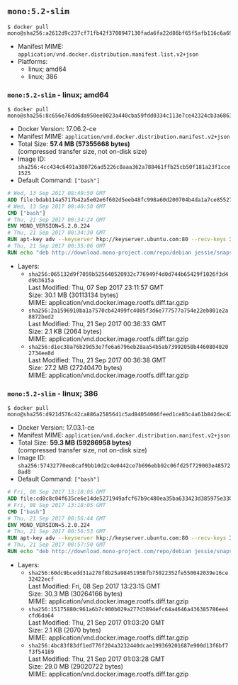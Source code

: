 ## `mono:5.2-slim`

```console
$ docker pull mono@sha256:a2612d9c237cf71fb42f3708947130fada6fa22d86bf65f5afb116c6a69c9170
```

-	Manifest MIME: `application/vnd.docker.distribution.manifest.list.v2+json`
-	Platforms:
	-	linux; amd64
	-	linux; 386

### `mono:5.2-slim` - linux; amd64

```console
$ docker pull mono@sha256:8c656e76dd6da950ee0023a440cba59fdd0334c113e7ce42324cb3a6863d94da
```

-	Docker Version: 17.06.2-ce
-	Manifest MIME: `application/vnd.docker.distribution.manifest.v2+json`
-	Total Size: **57.4 MB (57355668 bytes)**  
	(compressed transfer size, not on-disk size)
-	Image ID: `sha256:4cc434c6491a380726ad5226c8aaa362a788461ffb25cb50f181a23f1cce1525`
-	Default Command: `["bash"]`

```dockerfile
# Wed, 13 Sep 2017 08:40:50 GMT
ADD file:bdab114a5717b42a5e02e6f602d5eeb48fc998a60d200704b4da1a7ce8552775 in / 
# Wed, 13 Sep 2017 08:40:50 GMT
CMD ["bash"]
# Thu, 21 Sep 2017 00:34:24 GMT
ENV MONO_VERSION=5.2.0.224
# Thu, 21 Sep 2017 00:34:30 GMT
RUN apt-key adv --keyserver hkp://keyserver.ubuntu.com:80 --recv-keys 3FA7E0328081BFF6A14DA29AA6A19B38D3D831EF
# Thu, 21 Sep 2017 00:35:06 GMT
RUN echo "deb http://download.mono-project.com/repo/debian jessie/snapshots/$MONO_VERSION main" > /etc/apt/sources.list.d/mono-official.list   && apt-get update   && apt-get install -y mono-runtime   && rm -rf /var/lib/apt/lists/* /tmp/*
```

-	Layers:
	-	`sha256:065132d9f7059b525640520932c776949f4d0d744b65429f1026f3d4d9b3615a`  
		Last Modified: Thu, 07 Sep 2017 23:11:57 GMT  
		Size: 30.1 MB (30113134 bytes)  
		MIME: application/vnd.docker.image.rootfs.diff.tar.gzip
	-	`sha256:2a1596910ba1a7570cb42499fc4085f3d6e777577a754e22eb801e2a8872bed2`  
		Last Modified: Thu, 21 Sep 2017 00:36:33 GMT  
		Size: 2.1 KB (2064 bytes)  
		MIME: application/vnd.docker.image.rootfs.diff.tar.gzip
	-	`sha256:d1ec38a76b29d53e7fe6a6796eb28aa54b5ab73992058b44608040202734ee8d`  
		Last Modified: Thu, 21 Sep 2017 00:36:38 GMT  
		Size: 27.2 MB (27240470 bytes)  
		MIME: application/vnd.docker.image.rootfs.diff.tar.gzip

### `mono:5.2-slim` - linux; 386

```console
$ docker pull mono@sha256:d921d576c42ca886a2585641c5ad84054066feed1ce85c4a61b842dec4270e0b
```

-	Docker Version: 17.03.1-ce
-	Manifest MIME: `application/vnd.docker.distribution.manifest.v2+json`
-	Total Size: **59.3 MB (59286958 bytes)**  
	(compressed transfer size, not on-disk size)
-	Image ID: `sha256:57432770ee8caf9bb10d2c4e0442ce7b696ebb92c06fd25f729003e485728ad8`
-	Default Command: `["bash"]`

```dockerfile
# Fri, 08 Sep 2017 13:18:05 GMT
ADD file:cd8c8c04f635ce6e14de5271949afcf67b9c480ea35ba633423d385975e330ad in / 
# Fri, 08 Sep 2017 13:18:05 GMT
CMD ["bash"]
# Thu, 21 Sep 2017 00:56:44 GMT
ENV MONO_VERSION=5.2.0.224
# Thu, 21 Sep 2017 00:56:53 GMT
RUN apt-key adv --keyserver hkp://keyserver.ubuntu.com:80 --recv-keys 3FA7E0328081BFF6A14DA29AA6A19B38D3D831EF
# Thu, 21 Sep 2017 00:57:50 GMT
RUN echo "deb http://download.mono-project.com/repo/debian jessie/snapshots/$MONO_VERSION main" > /etc/apt/sources.list.d/mono-official.list   && apt-get update   && apt-get install -y mono-runtime   && rm -rf /var/lib/apt/lists/* /tmp/*
```

-	Layers:
	-	`sha256:60dc9bcedd31a278f8b25a98451958fb75022352fe550042039e16ce32422ecf`  
		Last Modified: Fri, 08 Sep 2017 13:23:15 GMT  
		Size: 30.3 MB (30264166 bytes)  
		MIME: application/vnd.docker.image.rootfs.diff.tar.gzip
	-	`sha256:15175880c961a6b7c900b029a277d3894efc64a4646a436385786ee4cfd6da64`  
		Last Modified: Thu, 21 Sep 2017 01:03:20 GMT  
		Size: 2.1 KB (2070 bytes)  
		MIME: application/vnd.docker.image.rootfs.diff.tar.gzip
	-	`sha256:4bc83f83df1ed776f204a3232440dcae199369201687e900d13f6bf7f3f54189`  
		Last Modified: Thu, 21 Sep 2017 01:03:28 GMT  
		Size: 29.0 MB (29020722 bytes)  
		MIME: application/vnd.docker.image.rootfs.diff.tar.gzip
